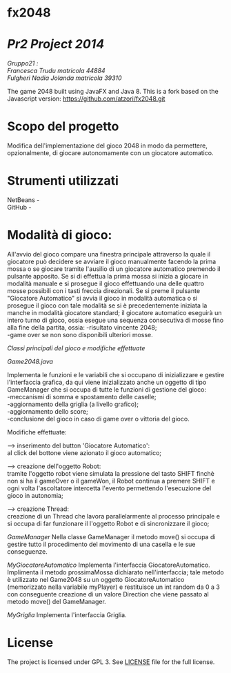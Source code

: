 fx2048
======
*Pr2 Project 2014*
==================
*Gruppo21 :*<BR>
*Francesca Trudu matricola 44884*<BR>
*Fulgheri Nadia Jolanda matricola 39310*


The game 2048 built using JavaFX and Java 8. 
This is a fork based on the Javascript version: https://github.com/atzori/fx2048.git




Scopo del progetto
==================
Modifica dell'implementazione del gioco 2048 in modo da permettere, opzionalmente, di giocare autonomamente con un giocatore automatico. 



Strumenti utilizzati
====================
NetBeans - <BR>
GitHub - <BR>


Modalità di gioco:
=================
All'avvio del gioco compare una finestra principale attraverso la quale il giocatore può decidere se avviare il gioco manualmente facendo la prima mossa o se giocare tramite l'ausilio di un giocatore automatico premendo il pulsante apposito.
Se si di effettua la prima mossa si inizia a giocare in modalità manuale e si prosegue il gioco effettuando una delle quattro mosse possibili con i tasti freccia direzionali.
Se si preme il pulsante "Giocatore Automatico" si avvia il gioco in modalità automatica o si prosegue il gioco con tale modalità se si è precedentemente iniziata la manche in modalità giocatore standard; 
il giocatore automatico eseguirà un intero turno di gioco, ossia esegue una sequenza consecutiva di mosse fino alla fine della partita, ossia: 
-risultato vincente 2048; <BR>
-game over se non sono disponibili ulteriori mosse.



*Classi principali del gioco e modifiche effettuate*

*Game2048.java*

Implementa le funzioni e le variabili che si occupano di inizializzare e gestire l'interfaccia grafica,
da qui viene inizializzato anche un oggetto di tipo GameManager che si occupa di tutte le funzioni di gestione del gioco:<BR>
-meccanismi di somma e spostamento delle caselle;<BR>
-aggiornamento della griglia (a livello grafico);<BR> 
-aggiornamento dello score;<BR>
-conclusione del gioco in caso di game over o vittoria del gioco.

Modifiche effettuate:

—>  inserimento del button 'Giocatore Automatico':<BR> 
al click del bottone viene azionato il gioco automatico;

—>  creazione dell'oggetto Robot:<BR> 
tramite l'oggetto robot viene simulata la pressione del tasto SHIFT finchè non si ha il gameOver o il gameWon, il Robot continua a premere SHIFT e ogni volta l'ascoltatore intercetta l'evento permettendo l'esecuzione del gioco in autonomia;

—>  creazione Thread:<BR> 
creazione di un Thread che lavora parallelarmente al processo principale e si occupa di far funzionare il l'oggetto Robot e di sincronizzare il gioco;


*GameManager*
Nella classe GameManager il metodo move() si occupa di gestire tutto il procedimento del movimento di una casella e le sue conseguenze. 

*MyGiocatoreAutomatico*
Implementa l'interfaccia GiocatoreAutomatico.
Implimenta il metodo prossimaMossa dichiarato nell'interfaccia; tale metodo è utilizzato nel Game2048 su un oggetto GiocatoreAutomatico (memorizzato nella variabile myPlayer) e restituisce un int random da 0 a 3 con conseguente creazione di un valore Direction che viene passato al metodo move() del GameManager. 

*MyGriglia*
Implementa l'interfaccia Griglia.


License
===================

The project is licensed under GPL 3. See [LICENSE](https://raw.githubusercontent.com/brunoborges/fx2048/master/LICENSE)
file for the full license.
